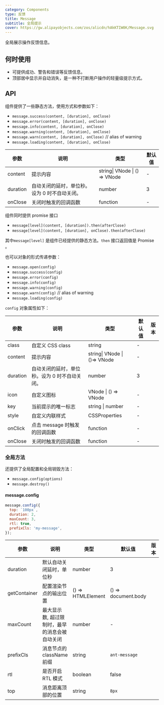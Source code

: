 ```yaml
---
category: Components
type: 反馈
title: Message
subtitle: 全局提示
cover: https://gw.alipayobjects.com/zos/alicdn/hAkKTIW0K/Message.svg
---
```


全局展示操作反馈信息。

## 何时使用

- 可提供成功、警告和错误等反馈信息。
- 顶部居中显示并自动消失，是一种不打断用户操作的轻量级提示方式。

## API

组件提供了一些静态方法，使用方式和参数如下：

- `message.success(content, [duration], onClose)`
- `message.error(content, [duration], onClose)`
- `message.info(content, [duration], onClose)`
- `message.warning(content, [duration], onClose)`
- `message.warn(content, [duration], onClose)` // alias of warning
- `message.loading(content, [duration], onClose)`

| 参数 | 说明 | 类型 | 默认值 |
| --- | --- | --- | --- |
| content | 提示内容 | string\| VNode \| () => VNode | - |
| duration | 自动关闭的延时，单位秒。设为 0 时不自动关闭。 | number | 3 |
| onClose | 关闭时触发的回调函数 | function | - |

组件同时提供 promise 接口

- `message[level](content, [duration]).then(afterClose)`
- `message[level](content, [duration], onClose).then(afterClose)`

其中`message[level]` 是组件已经提供的静态方法。`then` 接口返回值是 Promise 。

也可以对象的形式传递参数：

- `message.open(config)`
- `message.success(config)`
- `message.error(config)`
- `message.info(config)`
- `message.warning(config)`
- `message.warn(config)` // alias of warning
- `message.loading(config)`

`config` 对象属性如下：

| 参数 | 说明 | 类型 | 默认值 | 版本 |
| --- | --- | --- | --- | --- |
| class | 自定义 CSS class | string | - |  |
| content | 提示内容 | string\| VNode \| ()=> VNode | - |  |
| duration | 自动关闭的延时，单位秒。设为 0 时不自动关闭。 | number | 3 |  |
| icon | 自定义图标 | VNode \| () => VNode | - |  |
| key | 当前提示的唯一标志 | string \| number | - |  |
| style | 自定义内联样式 | CSSProperties | - |  |
| onClick | 点击 message 时触发的回调函数 | function | - |  |
| onClose | 关闭时触发的回调函数 | function | - |  |

### 全局方法

还提供了全局配置和全局销毁方法：

- `message.config(options)`
- `message.destroy()`

#### message.config

```js
message.config({
  top: `100px`,
  duration: 2,
  maxCount: 3,
  rtl: true,
  prefixCls: 'my-message',
});
```

| 参数 | 说明 | 类型 | 默认值 | 版本 |  |
| --- | --- | --- | --- | --- | --- |
| duration | 默认自动关闭延时，单位秒 | number | 3 |  |  |
| getContainer | 配置渲染节点的输出位置 | () => HTMLElement | () => document.body |  |  |
| maxCount | 最大显示数, 超过限制时，最早的消息会被自动关闭 | number | - |  |  |
| prefixCls | 消息节点的 className 前缀 | string | `ant-message` |  |  |
| rtl | 是否开启 RTL 模式 | boolean | false |  |  |
| top | 消息距离顶部的位置 | string | `8px` |  |  |
